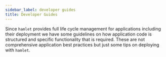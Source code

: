 ```yaml
---
sidebar_label: developer guides
title: Developer Guides
---
```

Since `hamlet` provides full life cycle management for applications including their deployment we have some guidelines on how application code is structured and specific functionality that is required. These are not comprehensive application best practices but just some tips on deploying with `hamlet`.
